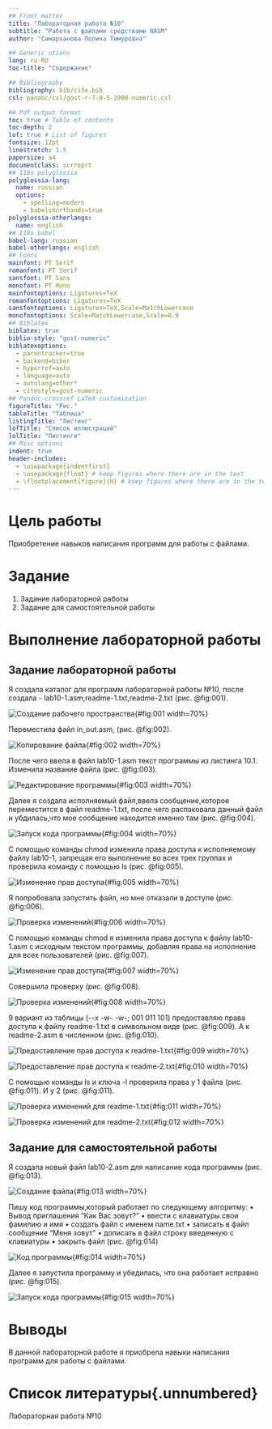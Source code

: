 ```yaml
---
## Front matter
title: "Лабораторная работа №10"
subtitle: "Работа с файлами средствами NASM"
author: "Самарханова Полина Тимуровна"

## Generic otions
lang: ru-RU
toc-title: "Содержание"

## Bibliography
bibliography: bib/cite.bib
csl: pandoc/csl/gost-r-7-0-5-2008-numeric.csl

## Pdf output format
toc: true # Table of contents
toc-depth: 2
lof: true # List of figures
fontsize: 12pt
linestretch: 1.5
papersize: a4
documentclass: scrreprt
## I18n polyglossia
polyglossia-lang:
  name: russian
  options:
	- spelling=modern
	- babelshorthands=true
polyglossia-otherlangs:
  name: english
## I18n babel
babel-lang: russian
babel-otherlangs: english
## Fonts
mainfont: PT Serif
romanfont: PT Serif
sansfont: PT Sans
monofont: PT Mono
mainfontoptions: Ligatures=TeX
romanfontoptions: Ligatures=TeX
sansfontoptions: Ligatures=TeX,Scale=MatchLowercase
monofontoptions: Scale=MatchLowercase,Scale=0.9
## Biblatex
biblatex: true
biblio-style: "gost-numeric"
biblatexoptions:
  - parentracker=true
  - backend=biber
  - hyperref=auto
  - language=auto
  - autolang=other*
  - citestyle=gost-numeric
## Pandoc-crossref LaTeX customization
figureTitle: "Рис."
tableTitle: "Таблица"
listingTitle: "Листинг"
lofTitle: "Список иллюстраций"
lolTitle: "Листинги"
## Misc options
indent: true
header-includes:
  - \usepackage{indentfirst}
  - \usepackage{float} # keep figures where there are in the text
  - \floatplacement{figure}{H} # keep figures where there are in the text
---
```


# Цель работы
Приобретение навыков написания программ для работы с файлами.


# Задание
1. Задание лабораторной работы
2. Задание для самостоятельной работы


# Выполнение лабораторной работы

## Задание лабораторной работы

Я создала каталог для программ лабораторной работы №10, после создала - lab10-1.asm,readme-1.txt,readme-2.txt (рис. @fig:001).

![Создание рабочего пространства](image/1.png){#fig:001 width=70%}

Переместила файл in_out.asm, (рис. @fig:002).

![Копирование файла](image/2.png){#fig:002 width=70%}

После чего ввела в файл lab10-1.asm текст программы из листинга 10.1. Изменила название файла (рис. @fig:003).

![Редактирование программы](image/3.png){#fig:003 width=70%}

Далее я создала исполняемый файл,ввела сообщение,которое переместится в файл readme-1.txt, после чего распаковала данный файл и убдилась,что мое сообщение находится именно там (рис. @fig:004).

![Запуск кода программы](image/4.png){#fig:004 width=70%}

С помощью команды chmod изменила права доступа к исполняемому файлу lab10-1, запрещая его выполнение во всех трех группах и проверила команду с помощью ls (рис. @fig:005).

![Изменение прав доступа](image/5.png){#fig:005 width=70%}

Я попробовала запустить файл, но мне отказали в доступе (рис. @fig:006).

![Проверка изменений](image/6.png){#fig:006 width=70%}

С помощью команды chmod я изменила права доступа к файлу lab10-1.asm с исходным текстом программы, добавляя права на исполнение для всех пользователей (рис. @fig:007).

![Изменение прав доступа](image/7.png){#fig:007 width=70%}

Совершила проверку (рис. @fig:008).

![Проверка изменений](image/8.png){#fig:008 width=70%}

9 вариант из таблицы (--x -w- -w-; 001 011 101) предоставляю права доступа к файлу readme-1.txt в символьном виде (рис. @fig:009). А к readme-2.asm в численном (рис. @fig:010).

![Предоставление прав доступа к readme-1.txt](image/9.png){#fig:009 width=70%}

![Предоставление прав доступа к readme-2.txt](image/10.png){#fig:010 width=70%}

С помощью команды ls и ключа -l проверила права у 1 файла (рис. @fig:011). И у 2 (рис. @fig:011).

![Проверка изменений для readme-1.txt](image/11.png){#fig:011 width=70%}

![Проверка изменений для readme-2.txt](image/12.png){#fig:012 width=70%}

## Задание для самостоятельной работы

Я создала новый файл lab10-2.asm для написание кода программы (рис. @fig:013).

![Создание файла](image/13.png){#fig:013 width=70%}

Пишу код программы,который работает по следующему алгоритму:
• Вывод приглашения “Как Вас зовут?”
• ввести с клавиатуры свои фамилию и имя
• создать файл с именем name.txt
• записать в файл сообщение “Меня зовут”
• дописать в файл строку введенную с клавиатуры
• закрыть файл
(рис. @fig:014)

![Код программы](image/14.png){#fig:014 width=70%}

Далее я запустила программу и убедилась, что она работает исправно (рис. @fig:015).

![Запуск кода программы](image/15.png){#fig:015 width=70%}


# Выводы

В данной лабораторной работе я приобрела навыки написания программ для работы с файлами.

# Список литературы{.unnumbered}

Лабораторная работа №10
